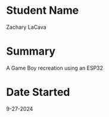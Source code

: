 # Student Name
Zachary LaCava

# Summary
A Game Boy recreation using an ESP32

# Date Started
9-27-2024
